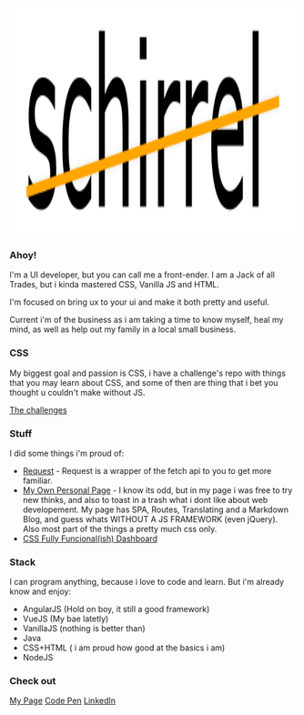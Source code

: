 <div align="center">
	<br>
	<a href="https://github.com/schirrel/schirrel/blame/master/header.svg">
		<img src="https://raw.githubusercontent.com/schirrel/schirrel/master/header.svg" width="800" height="400">
	</a>
	<br>
</div>


### Ahoy!

I'm a UI developer, but you can call me a front-ender.
I am a Jack of all Trades, but i kinda mastered CSS, Vanilla JS and HTML.

I'm focused on bring ux to your ui and make it both pretty and useful.

Current i'm of the business as i am taking a time to know myself, heal my mind, as well as help out my family in a local small business.

### CSS
My biggest goal and passion is CSS, i have a challenge's repo with things that you may learn about CSS, and some of then are thing that i bet you thought u couldn't make without JS.

[The challenges](https://github.com/schirrel/css-challenges)


### Stuff
I did some things i'm proud of:
- [Request](https://github.com/schirrel) - Request is a wrapper of the fetch api to you to get more familiar.
- [My Own Personal Page](https://github.com/schirrel/schirrel.github.io) - I know its odd, but in my page i was free to try new thinks, and also to toast in a trash what i dont like about web developement. My page has SPA, Routes, Translating and a Markdown Blog, and guess whats WITHOUT A JS FRAMEWORK (even jQuery). Also most part of the things a pretty much css only.
- [CSS Fully Funcional(ish) Dashboard](https://github.com/schirrel/css-admin-template)


### Stack
I can program anything, because i love to code and learn. 
But i'm already know and enjoy:
- AngularJS (Hold on boy, it still a good framework)
- VueJS (My bae latetly)
- VanillaJS (nothing is better than)
- Java
- CSS+HTML ( i am proud how good at the basics i am)
- NodeJS

### Check out
[My Page](schirrel.dev/)
[Code Pen](https://codepen.io/schirrel)
[LinkedIn](https://www.linkedin.com/in/alanschio/)

